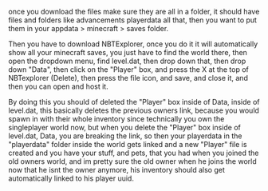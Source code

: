once you download the files make sure they are all in a folder, it should have files and folders like advancements playerdata all that, then you want to put them in your appdata > minecraft > saves folder.

Then you have to download NBTExplorer, once you do it it will automatically show all your minecraft saves, you just have to find the world there, then open the dropdown menu, find level.dat, then drop down that, then drop down "Data", then click on the "Player" box, and press the X at the top of NBTexplorer (Delete), then press the file icon, and save, and close it, and then you can open and host it.

By doing this you should of deleted the "Player" box inside of Data, inside of level.dat, this basically deletes the previous owners link, because you would spawn in with their whole inventory since technically you own the singleplayer world now, but when you delete the "Player" box inside of level.dat, Data, you are breaking the link, so then your playerdata in the "playerdata" folder inside the world gets linked and a new "Player" file is created and you have your stuff, and pets, that you had when you joined the old owners world, and im pretty sure the old owner when he joins the world now that he isnt the owner anymore, his inventory should also get automatically linked to his player uuid.
